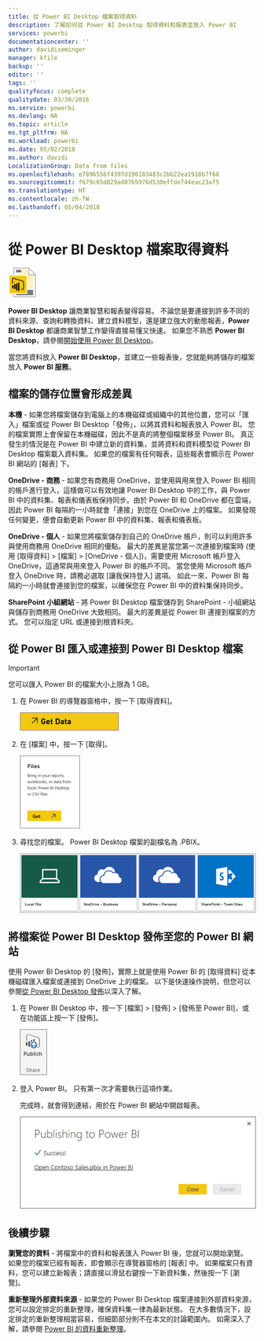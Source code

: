 ```yaml
---
title: 從 Power BI Desktop 檔案取得資料
description: 了解如何從 Power BI Desktop 取得資料和報表並放入 Power BI
services: powerbi
documentationcenter: ''
author: davidiseminger
manager: kfile
backup: ''
editor: ''
tags: ''
qualityfocus: complete
qualitydate: 03/30/2016
ms.service: powerbi
ms.devlang: NA
ms.topic: article
ms.tgt_pltfrm: NA
ms.workload: powerbi
ms.date: 05/02/2018
ms.author: davidi
LocalizationGroup: Data from files
ms.openlocfilehash: e7896556f4397d190183483c2bb22ea1918b7f68
ms.sourcegitcommit: f679c05d029ad0765976d530effde744eac23af5
ms.translationtype: HT
ms.contentlocale: zh-TW
ms.lasthandoff: 05/04/2018
---
```

# <a name="get-data-from-power-bi-desktop-files"></a>從 Power BI Desktop 檔案取得資料
![](media/service-desktop-files/pbid_file_icon.png)

**Power BI Desktop** 讓商業智慧和報表變得容易。 不論您是要連接到許多不同的資料來源、查詢和轉換資料、建立資料模型，還是建立強大的動態報表，**Power BI Desktop** 都讓商業智慧工作變得直接易懂又快速。 如果您不熟悉 **Power BI Desktop**，請參閱[開始使用 Power BI Desktop](desktop-getting-started.md)。

當您將資料放入 **Power BI Desktop**，並建立一些報表後，您就能夠將儲存的檔案放入 **Power BI 服務**。

## <a name="where-your-file-is-saved-makes-a-difference"></a>檔案的儲存位置會形成差異
**本機** - 如果您將檔案儲存到電腦上的本機磁碟或組織中的其他位置，您可以「匯入」檔案或從 Power BI Desktop「發佈」，以將其資料和報表放入 Power BI。 您的檔案實際上會保留在本機磁碟，因此不是真的將整個檔案移至 Power BI。 真正發生的情況是在 Power BI 中建立新的資料集，並將資料和資料模型從 Power BI Desktop 檔案載入資料集。 如果您的檔案有任何報表，這些報表會顯示在 Power BI 網站的 [報表] 下。

**OneDrive - 商務** - 如果您有商務用 OneDrive，並使用與用來登入 Power BI 相同的帳戶進行登入，這樣做可以有效地讓 Power BI Desktop 中的工作，與 Power BI 中的資料集、報表和儀表板保持同步。由於 Power BI 和 OneDrive 都在雲端，因此 Power BI 每隔約一小時就會「連接」到您在 OneDrive 上的檔案。 如果發現任何變更，便會自動更新 Power BI 中的資料集、報表和儀表板。

**OneDrive - 個人** - 如果您將檔案儲存到自己的 OneDrive 帳戶，則可以利用許多與使用商務用 OneDrive 相同的優點。 最大的差異是當您第一次連接到檔案時 (使用 [取得資料] > [檔案] > [OneDrive - 個人])，需要使用 Microsoft 帳戶登入 OneDrive，這通常與用來登入 Power BI 的帳戶不同。 當您使用 Microsoft 帳戶登入 OneDrive 時，請務必選取 [讓我保持登入] 選項。 如此一來，Power BI 每隔約一小時就會連接到您的檔案，以確保您在 Power BI 中的資料集保持同步。

**SharePoint 小組網站** - 將 Power BI Desktop 檔案儲存到 SharePoint - 小組網站與儲存到商務用 OneDrive 大致相同。 最大的差異是從 Power BI 連接到檔案的方式。 您可以指定 URL 或連接到根資料夾。

## <a name="import-or-connect-to-a-power-bi-desktop-file-from-power-bi"></a>從 Power BI 匯入或連接到 Power BI Desktop 檔案
>[!IMPORTANT]
>您可以匯入 Power BI 的檔案大小上限為 1 GB。

1. 在 Power BI 的導覽器窗格中，按一下 [取得資料]。
   
   ![](media/service-desktop-files/pbid_get_data_button.png)
2. 在 [檔案] 中，按一下 [取得]。
   
   ![](media/service-desktop-files/pbid_files_get.png)
3. 尋找您的檔案。 Power BI Desktop 檔案的副檔名為 .PBIX。
   
   ![](media/service-desktop-files/pbid_find_your_file.png)

## <a name="publish-a-file-from-power-bi-desktop-to-your-power-bi-site"></a>將檔案從 Power BI Desktop 發佈至您的 Power BI 網站
使用 Power BI Desktop 的 [發佈]，實際上就是使用 Power BI 的 [取得資料] 從本機磁碟匯入檔案或連接到 OneDrive 上的檔案。  以下是快速操作說明，但您可以參閱[從 Power BI Desktop 發佈](desktop-upload-desktop-files.md)以深入了解。

1. 在 Power BI Desktop 中，按一下 [檔案] > [發佈] > [發佈至 Power BI]，或在功能區上按一下 [發佈]。
   
   ![](media/service-desktop-files/pbid_publish.png)
2. 登入 Power BI。 只有第一次才需要執行這項作業。
   
   完成時，就會得到連結，用於在 Power BI 網站中開啟報表。
   
   ![](media/service-desktop-files/pbid_publishing.png)

## <a name="next-steps"></a>後續步驟
**瀏覽您的資料** - 將檔案中的資料和報表匯入 Power BI 後，您就可以開始瀏覽。 如果您的檔案已經有報表，即會顯示在導覽器窗格的 [報表] 中。 如果檔案只有資料，您可以建立新報表；請直接以滑鼠右鍵按一下新資料集，然後按一下 [瀏覽]。

**重新整理外部資料來源** - 如果您的 Power BI Desktop 檔案連接到外部資料來源，您可以設定排定的重新整理，確保資料集一律為最新狀態。 在大多數情況下，設定排定的重新整理相當容易，但細節部分則不在本文的討論範圍內。 如需深入了解，請參閱 [Power BI 的資料重新整理](refresh-data.md)。


